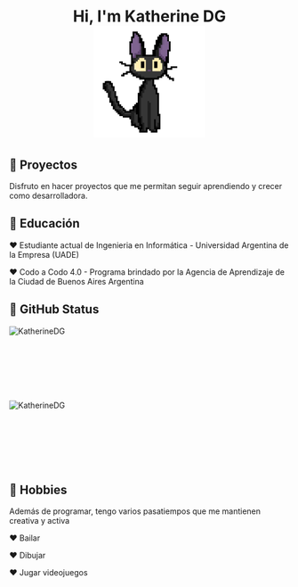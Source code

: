 <h1 align="center" > Hi, I'm Katherine DG <br> <img height="200" width="200" src="https://github.com/KatherineDG/KatherineDG/blob/main/kikigifKatherneDG.gif"> </h1>
<!--<img src="https://github.com/KatherineDG/KatherineDG/assets/103223178/9705619a-1919-4495-b895-ed9e2524167e">-->

<h2>🎀 Proyectos</h2>
Disfruto en hacer proyectos que me permitan seguir aprendiendo y crecer como desarrolladora.


<h2>🌷 Educación</h2>
<p>♥ Estudiante actual de Ingenieria en Informática - Universidad Argentina de la Empresa (UADE)</p>
<p>♥ Codo a Codo 4.0 - Programa brindado por la Agencia de Aprendizaje de la Ciudad de Buenos Aires Argentina</p>

<h2>🍄 GitHub Status</h2>

<p><img align="left" src="https://github-readme-stats.vercel.app/api/top-langs?username=KatherineDG&show_icons=true&theme=dark&locale=en&layout=compact&langs_count=10" alt="KatherineDG"/></p>

<br><br><br><br><br><br><br>


<p><img align="left" src="https://github-readme-streak-stats.herokuapp.com/?user=KatherineDG&theme=radical" alt="KatherineDG"/></p>

<br><br><br><br><br><br><br>
<h2>🍨 Hobbies</h2>
<p>Además de programar, tengo varios pasatiempos que me mantienen creativa y activa</p>
<p>♥ Bailar</p>
<p>♥ Dibujar</p>
<p>♥ Jugar videojuegos</p>

<!--
**KatherineDG/KatherineDG** is a ✨ _special_ ✨ repository because its `README.md` (this file) appears on your GitHub profile.

Here are some ideas to get you started:

- 🔭 I’m currently working on ...
- 🌱 I’m currently learning ...
- 👯 I’m looking to collaborate on ...
- 🤔 I’m looking for help with ...
- 💬 Ask me about ...
- 📫 How to reach me: ...
- 😄 Pronouns: ...
- ⚡ Fun fact: ...
-->
